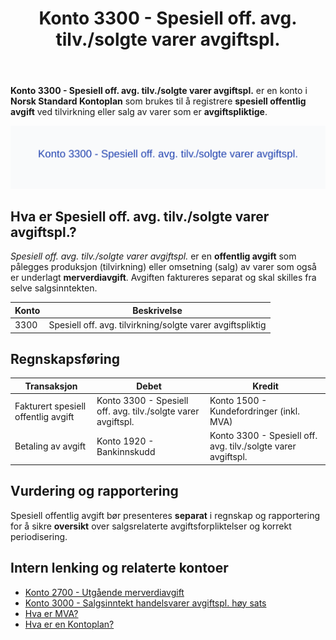 ﻿---
title: "Konto 3300 - Spesiell off. avg. tilv./solgte varer avgiftspl."
seoTitle: "3300-spesiell-off-avg-tilv-solgte-varer-avgiftspl"
description: '**Konto 3300 - Spesiell off. avg. tilv./solgte varer avgiftspl.** er en konto i **Norsk Standard Kontoplan** som brukes til å registrere **spesiell offentlig a...'
---

**Konto 3300 - Spesiell off. avg. tilv./solgte varer avgiftspl.** er en konto i **Norsk Standard Kontoplan** som brukes til å registrere **spesiell offentlig avgift** ved tilvirkning eller salg av varer som er **avgiftspliktige**.

![Illustrasjon av konto 3300 - Spesiell off. avg. tilv./solgte varer avgiftspl.](3300-spesiell-off-avg-tilv-solgte-varer-avgiftspl-image.svg)

## Hva er Spesiell off. avg. tilv./solgte varer avgiftspl.?

*Spesiell off. avg. tilv./solgte varer avgiftspl.* er en **offentlig avgift** som pålegges produksjon (tilvirkning) eller omsetning (salg) av varer som også er underlagt **merverdiavgift**. Avgiften faktureres separat og skal skilles fra selve salgsinntekten.

| Konto | Beskrivelse                                                                                            |
|-------|--------------------------------------------------------------------------------------------------------|
| 3300  | Spesiell off. avg. tilvirkning/solgte varer avgiftspliktig                                                |

## Regnskapsføring

| Transaksjon                          | Debet                                   | Kredit                                              |
|--------------------------------------|-----------------------------------------|-----------------------------------------------------|
| Fakturert spesiell offentlig avgift  | Konto 3300 - Spesiell off. avg. tilv./solgte varer avgiftspl. | Konto 1500 - Kundefordringer (inkl. MVA)          |
| Betaling av avgift                   | Konto 1920 - Bankinnskudd               | Konto 3300 - Spesiell off. avg. tilv./solgte varer avgiftspl. |

## Vurdering og rapportering

Spesiell offentlig avgift bør presenteres **separat** i regnskap og rapportering for å sikre **oversikt** over salgsrelaterte avgiftsforpliktelser og korrekt periodisering.

## Intern lenking og relaterte kontoer

* [Konto 2700 - Utgående merverdiavgift](/blogs/kontoplan/2700-utgaende-merverdiavgift "Konto 2700 - Utgående merverdiavgift")
* [Konto 3000 - Salgsinntekt handelsvarer avgiftspl. høy sats](/blogs/kontoplan/3000-salgsinntekt-handelsvarer-avgiftspl-hoy-sats "Konto 3000 - Salgsinntekt handelsvarer avgiftspl. høy sats")
* [Hva er MVA?](/blogs/regnskap/hva-er-moms-mva "Hva er MVA? MVA-regnskapsføring og merverdiavgift")
* [Hva er en Kontoplan?](/blogs/regnskap/hva-er-kontoplan "Hva er en Kontoplan? Komplett Guide til Kontoplaner i Norsk Regnskap")







